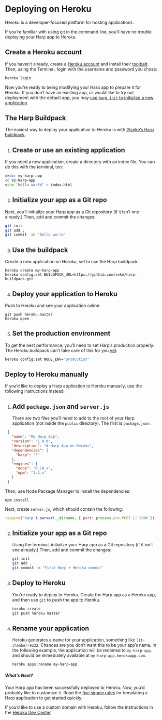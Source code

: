 # Deploying on Heroku

Heroku is a developer-focused platform for hosting applications.

If you’re familiar with using git in the command line, you’ll have no trouble deploying your Harp app to Heroku.

## Create a Heroku account

If you haven’t already, create a [Heroku account](https://api.heroku.com/signup/devcenter) and install their [toolbelt](https://toolbelt.heroku.com/). Then, using the Terminal, login with the username and password you chose:

```sh
heroku login
```

Now you’re ready to being modifying your Harp app to prepare it for Heroku. If you don’t have an existing app, or would like to try out deployment with the default app, you may [use `harp init` to initialize a new application](/docs/environment/init).

## The Harp Buildpack

The easiest way to deploy your application to Heroku is with [@zeke’s Harp buildpack](https://github.com/zeke/harp-buildpack).

1. ## Create or use an existing application

  If you need a new application, create a directory with an index file. You can do this with the terminal, too:

  ```sh
  mkdir my-harp-app
  cd my-harp-app
  echo "hello world" > index.html
  ```

2. ## Initialize your app as a Git repo

  Next, you’ll initialize your Harp app as a Git repository (if it isn’t one already.) Then, add and commit the changes:

  ```sh
  git init
  git add .
  git commit -am "hello world"
  ```

3. ## Use the buildpack

  Create a new application on Heroku, set to use the Harp buildpack.

  ```
  heroku create my-harp-app
  heroku config:set BUILDPACK_URL=https://github.com/zeke/harp-buildpack.git
  ```

4. ## Deploy your application to Heroku

  Push to Heroku and see your application online:

  ```
  git push heroku master
  heroku open
  ```

5. ## Set the production environment

To get the best performance, you’ll need to set Harp’s production properly. The Heroku buildpack can’t take care of this for you [yet](https://github.com/zeke/harp-buildpack/issues/8):


```bash
heroku config:set NODE_ENV="production"
```

## Deploy to Heroku manually

If you’d like to deploy a Harp application to Heroku manually, use the following instructions instead.

1. ## Add `package.json` and `server.js` 

   There are two files you’ll need to add to the root of your Harp application (not inside the `public` directory). The first is `package.json`:

  ```json
   {
     "name": "My Harp App",
     "version": "1.0.0",
     "description": "A Harp App on Heroku",
     "dependencies": {
       "harp": "*"
     },
     "engines": {
       "node": "0.10.x",
       "npm": "1.2.x"
     }
   }
   ```

   Then, use Node Package Manager to install the dependencies:

   ```
   npm install
   ```

   Next, create `server.js`, which should contain the following:

   ```js
   require('harp').server(__dirname, { port: process.env.PORT || 5000 })
   ```

2. ## Initialize your app as a Git repo

   Using the terminal, initialize your Harp app as a Git repository (if it isn’t one already.) Then, add and commit the changes:

   ```sh
   git init
   git add .
   git commit -m "First Harp + Heroku commit"
   ```

3. ## Deploy to Heroku

   You’re ready to deploy to Heroku. Create the Harp app as a Heroku app, and then use `git` to push the app to Heroku.

   ```sh
   heroku create
   git push heroku master
   ```

4. ## Rename your application

   Heroku generates a name for your application, something like `lit-chamber-9232`. Chances are you don’t want this to be your app’s name. In the following example, the application will be renamed to `my-harp-app`, and should be immediately available at `my-harp-app.herokuapp.com`.

   ```sh
   heroku apps:rename my-harp-app
   ```

##### What’s Next?

Your Harp app has been successfully deployed to Heroku. Now, you’d probably like to customize it. Read the [five simple rules](http://harpjs.com/docs/development/rules) for templating a Harp application to get started quickly.

If you’d like to use a custom domain with Heroku, follow the instructions in the [Heroku Dev Center](https://devcenter.heroku.com/articles/custom-domains).
